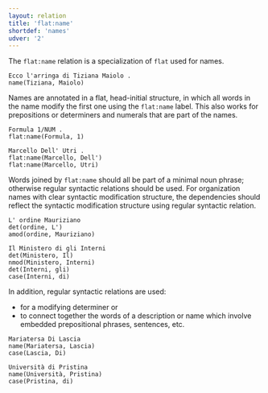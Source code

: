 ```yaml
---
layout: relation
title: 'flat:name'
shortdef: 'names'
udver: '2'
---
```


The `flat:name` relation is a specialization of `flat` used for names.

~~~ sdparse
Ecco l'arringa di Tiziana Maiolo . 
name(Tiziana, Maiolo)
~~~

Names are annotated in a flat, head-initial structure, in which all words in the name modify the first one using the <code>flat:name</code> label. This also works for prepositions or determiners and numerals that are part of the names.

~~~ sdparse
Formula 1/NUM . 
flat:name(Formula, 1)
~~~
~~~ sdparse
Marcello Dell' Utri . 
flat:name(Marcello, Dell')
flat:name(Marcello, Utri)
~~~

Words joined by <code>flat:name</code> should all be part of a minimal noun phrase; otherwise regular syntactic relations should be used. For organization names with clear syntactic modification structure, the dependencies should reflect the syntactic modification structure using regular syntactic relation. 

~~~ sdparse
L' ordine Mauriziano
det(ordine, L')
amod(ordine, Mauriziano)
~~~
~~~ sdparse
Il Ministero di gli Interni 
det(Ministero, Il)
nmod(Ministero, Interni)
det(Interni, gli)
case(Interni, di)
~~~

In addition, regular syntactic relations are used: 

* for a modifying determiner or 
* to connect together the words of a description or name which involve embedded prepositional phrases, sentences, etc.

~~~ sdparse
Mariatersa Di Lascia
name(Mariatersa, Lascia)
case(Lascia, Di)
~~~
~~~ sdparse
Università di Pristina 
name(Università, Pristina)
case(Pristina, di)
~~~


<!-- Interlanguage links updated Po lis 14 15:35:27 CET 2022 -->
